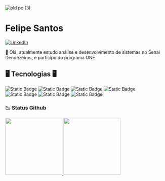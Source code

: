 <h> ![old pc (3)](https://github.com/user-attachments/assets/9ce23b16-1170-4795-a80a-3c5fac333c24) </h>

<h1 align="left">Felipe Santos</h1>

[![LinkedIn](https://img.shields.io/badge/LINKEDIN-blue?style=for-the-badge&labelColor=black)](https://www.linkedin.com/in/felipe-santos-11a956306/)

<p> 📖 Olá, atualmente estudo análise e desenvolvimento de sistemas no Senai Dendezeiros, e participo do programa ONE.</p>

<h2>🖥️ Tecnologias 🖥️</h2>

![Static Badge](https://img.shields.io/badge/PYTHON-blue?style=flat-square&logo=python&labelColor=black)
![Static Badge](https://img.shields.io/badge/JAVA-red?style=flat-square)
![Static Badge](https://img.shields.io/badge/DOCKER-gray?style=flat-square&logo=docker&labelColor=darkblue)
![Static Badge](https://img.shields.io/badge/MySQL-blue?style=flat-square&logo=mysql&labelColor=white)
![Static Badge](https://img.shields.io/badge/JAVASCRIPT-orange?style=flat-square&logo=javascript)
![Static Badge](https://img.shields.io/badge/HTML-green?style=flat-square&logo=html5)
![Static Badge](https://img.shields.io/badge/CSS-lightblue?style=flat-square&logo=css)

<h3> 📉 Status Github </h3>

<div>
<a href="https://github.com/felipesantos71">
<img loading="lazy" height="180em" src="https://github-readme-stats.vercel.app/api/top-langs/?username=felipesantos71&layout=compact&langs_count=7&theme=dracula"/>
<img loading="lazy" height="180em" src="https://github-readme-stats.vercel.app/api?username=felipesantos71&show_icons=true&theme=dracula&include_all_commits=true&count_private=true"/>
</div>
